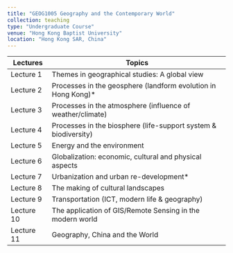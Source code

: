 ```yaml
---
title: "GEOG1005 Geography and the Contemporary World"
collection: teaching
type: "Undergraduate Course"
venue: "Hong Kong Baptist University"
location: "Hong Kong SAR, China"
---
```


| Lectures   | Topics                                                          |
| ---------- | --------------------------------------------------------------- |
| Lecture 1  | Themes in geographical studies: A global view                   |
| Lecture 2  | Processes in the geosphere (landform evolution in Hong Kong)\*  |
| Lecture 3  | Processes in the atmosphere (influence of weather/climate)      |
| Lecture 4  | Processes in the biosphere (life-support system & biodiversity) |
| Lecture 5  | Energy and the environment                                      |
| Lecture 6  | Globalization: economic, cultural and physical aspects          |
| Lecture 7  | Urbanization and urban re-development\*                         |
| Lecture 8  | The making of cultural landscapes                               |
| Lecture 9  | Transportation (ICT, modern life & geography)                   |
| Lecture 10 | The application of GIS/Remote Sensing in the modern world       |
| Lecture 11 | Geography, China and the World                                  |
